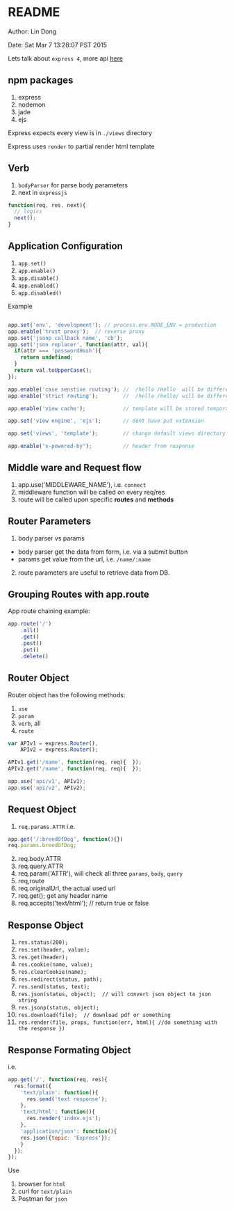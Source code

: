 # README

Author: Lin Dong

Date: Sat Mar  7 13:28:07 PST 2015

Lets talk about `express 4`, more api [here](http://expressjs.com/api.html)

## npm packages

1. express
2. nodemon
3. jade
4. ejs

Express expects every view is in `./views` directory

Express uses `render` to partial render html template

## Verb
1. `bodyParser` for parse body parameters
2. next in `expressjs`

```js
function(req, res, next){
  // logics
  next();
}
```

## Application Configuration
1. `app.set()`
2. `app.enable()`
3. `app.disable()`
4. `app.enabled()`
5. `app.disabled()`

Example

```js

app.set('env', 'development'); // process.env.NODE_ENV = production
app.enable('trust proxy');  // reverse proxy
app.set('jsonp callback name', 'cb');
app.set('json replacer', function(attr, val){
  if(attr === 'passwordHash'){
    return undefined;
  }
  return val.toUpperCase();
});

app.enable('case senstive routing'); //  /hello /Hello  will be different
app.enable('strict routing');        //  /hello /hello/ will be different

app.enable('view cache');            // template will be stored temporarily

app.set('view engine', 'ejs');       // dont have put extension

app.set('views', 'template');        // change default views directory

app.enable('x-powered-by');          // header from response

```

## Middle ware and Request flow
1. app.use('MIDDLEWARE_NAME'), i.e. `connect`
2. middleware function will be called on every req/res
3. route will be called upon specific **routes** and **methods**

## Router Parameters

1. body parser vs params
  * body parser get the data from form, i.e. via a submit button
  * params get value from the url, i.e. `/name/:name`
2. route parameters are useful to retrieve data from DB.

## Grouping Routes with app.route

App route chaining example:

```js
app.route('/')
    .all()
    .get()
    .post()
    .put()
    .delete()
```

## Router Object
Router object has the following methods:
1. `use`
2. `param`
3. `verb`, all
4. `route`

```js
var APIv1 = express.Router(),
    APIv2 = express.Router();

APIv1.get('/name', function(req, req){  });
APIv2.get('/name', function(req, req){  });

app.use('api/v1', APIv1);
app.use('api/v2', APIv2);
```
## Request Object

1. `req.params.ATTR`
i.e.
```js
app.get('/:breedOfDog', function(){})
req.params.breedOfDog;
```
2. req.body.ATTR
3. req.query.ATTR
4. req.param('ATTR'), will check all three `params`, `body`, `query`
5. req,route
6. req.originalUrl, the actual used url
7. req.get();  get any header name
8. req.accepts('text/html');  // return true or false

## Response Object
1. `res.status(200);`
2. `res.set(header, value);`
3. `res.get(header);`
4. `res.cookie(name, value);`
5. `res.clearCookie(name);`
6. `res.redirect(status, path);`
7. `res.send(status, text);`
8. `res.json(status, object);  // will convert json object to json string`
9. `res.jsonp(status, object);`
10. `res.download(file);  // download pdf or something`
11. `res.render(file, props, function(err, html){ //do something with the response })`

## Response Formating Object
i.e.

```js
app.get('/', function(req, res){
  res.format({
    'text/plain': function(){
      res.send('text response');
    },
    'text/html': function(){
      res.render('index.ejs');
    },
    'application/json': function(){
    res.json({topic: 'Express'});
    }
  });
});
```

Use
1. browser for `html`
2. curl for `text/plain`
3. Postman for `json`

